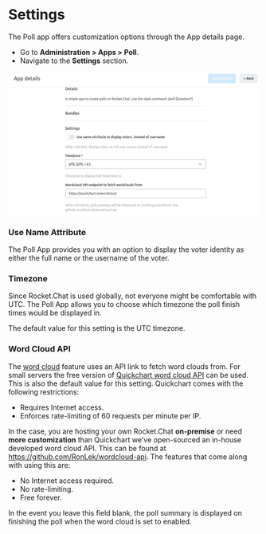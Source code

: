 # Settings

The Poll app offers customization options through the App details page. 

- Go to **Administration &gt; Apps &gt; Poll**.
- Navigate to the **Settings** section.

![](../../../../.gitbook/assets/poll/poll_settings.jpg)

### Use Name Attribute
The Poll App provides you with an option to display the voter identity as either the full name or the username of the voter.

### Timezone
Since Rocket.Chat is used globally, not everyone might be comfortable with UTC. The Poll App allows you to choose which timezone the poll finish times would be displayed in.

The default value for this setting is the UTC timezone.

### Word Cloud API
The [word cloud](../guides/word-cloud.md) feature uses an API link to fetch word clouds from. For small servers the free version of [Quickchart word cloud API](http://quickchart.io/documentation/word-cloud-api/) can be used. This is also the default value for this setting. Quickchart comes with the following restrictions:
- Requires Internet access.
- Enforces rate-limiting of 60 requests per minute per IP.

In the case, you are hosting your own Rocket.Chat **on-premise** or need **more customization** than Quickchart we've open-sourced an in-house developed word cloud API. This can be found at https://github.com/RonLek/wordcloud-api. The features that come along with using this are:
- No Internet access required.
- No rate-limiting.
- Free forever.

In the event you leave this field blank, the poll summary is displayed on finishing the poll when the word cloud is set to enabled.
